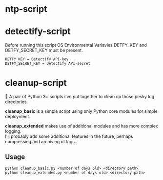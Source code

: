 # ntp-script

# detectify-script
Before running this script OS Environmental Variavles DETFY_KEY and DETFY_SECRET_KEY must be present.

`DETFY_KEY = Detectify API-key` <br>
`DETFY_SECRET_KEY = Detectify API-secret`

# cleanup-script
:snake: A pair of Python 3+ scripts i've put together to clean up those pesky log directories.

**cleanup_basic** is a simple script using only Python core modules for simple deployment.

**cleanup_extended** makes use of additional modules and has more complex logging.<br>
I'll probably add some additional features in the future, perhaps compressing and archiving of logs.

## Usage
`python cleanup_basic.py <number of days old> <directory path>` <br>
`python cleanup_extended.py <number of days old> <directory path>` 

